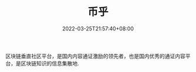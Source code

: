 ﻿---
weight: 
title: "币乎"
description: "区块链垂直社区平台，是国内内容通证激励的领先者，也是国内优秀的通证内容平台，是区块链知识的信息集散地."
date: 2022-03-25T21:57:40+08:00
lastmod: 2022-03-25T16:45:40+08:00
draft: false
authors: ["Metabd"]
featuredImage: "bihu.jpg"
link: ""
tags: ["元宇宙社区","币乎"]
categories: ["navigation"]
navigation: ["元宇宙社区"]
lightgallery: true
toc: true
pinned: false
recommend: false
recommend1: false
---
区块链垂直社区平台，是国内内容通证激励的领先者，也是国内优秀的通证内容平台，是区块链知识的信息集散地.
